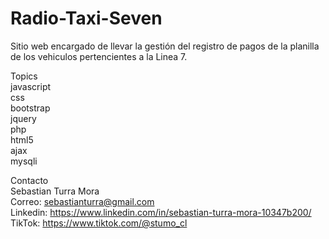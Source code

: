 # Radio-Taxi-Seven
Sitio web encargado de llevar la gestión del registro de pagos de la planilla de los vehiculos pertencientes a la Linea 7.

Topics <br>
javascript <br>
css <br>
bootstrap <br> 
jquery <br> 
php <br> 
html5 <br> 
ajax <br> 
mysqli <br>

Contacto <br>
Sebastian Turra Mora <br>
Correo: sebastianturra@gmail.com <br>
Linkedin: https://www.linkedin.com/in/sebastian-turra-mora-10347b200/ <br>
TikTok: https://www.tiktok.com/@stumo_cl <br>
